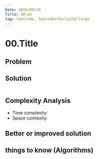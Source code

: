 ```yaml
---
Date: 2020/09/30
Title: 30.md
tag: leetcode, SeptemberDailyChallenge
---
```

# 00.Title

## Problem

## Solution
```cpp
```
## Complexity Analysis
- Time complexity:
- Space comlexity:
## Better or improved solution

## things to know (Algorithms)